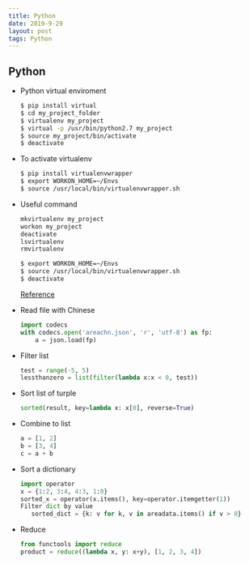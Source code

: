```yaml
---
title: Python
date: 2019-9-29
layout: post
tags: Python
---
```


## Python 

- Python virtual enviroment
    ```bash
    $ pip install virtual
    $ cd my_project_folder
    $ virtualenv my_project
    $ virtual -p /usr/bin/python2.7 my_project
    $ source my_project/bin/activate
    $ deactivate
    ```

- To activate virtualenv
    ```bash
    $ pip install virtualenvwrapper
    $ export WORKON_HOME=~/Envs
    $ source /usr/local/bin/virtualenvwrapper.sh
    ```

- Useful command
    ```bash
    mkvirtualenv my_project
    workon my_project
    deactivate
    lsvirtualenv
    rmvirtualenv
    
    $ export WORKON_HOME=~/Envs
    $ source /usr/local/bin/virtualenvwrapper.sh
    $ deactivate
    ```
    [Reference](http://docs.python-guide.org/en/latest/dev/virtualenvs/)

- Read file with Chinese
    ```python
    import codecs
    with codecs.open('areachn.json', 'r', 'utf-8') as fp:
        a = json.load(fp)
    ```

- Filter list
    ```python
    test = range(-5, 5)
    lessthanzero = list(filter(lambda x:x < 0, test))
    ```

- Sort list of turple
    ```python
    sorted(result, key=lambda x: x[0], reverse=True)
    ```

- Combine to list
    ```python
    a = [1, 2]
    b = [3, 4]
    c = a + b
    ```

- Sort a dictionary
    ```python
    import operator
    x = {1:2, 3:4, 4:3, 1:0}
    sorted_x = operator(x.items(), key=operator.itemgetter(1))
    Filter dict by value
       sorted_dict = {k: v for k, v in areadata.items() if v > 0}
    ```
    
- Reduce
    ```python
	from functools import reduce
	product = reduce((lambda x, y: x+y), [1, 2, 3, 4])
    ```
